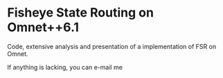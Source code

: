 # Fisheye State Routing on Omnet++6.1
Code, extensive analysis and presentation of a implementation of FSR on Omnet.

If anything is lacking, you can e-mail me
